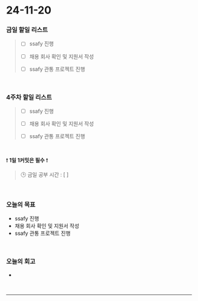 # 24-11-20

### 금일 할일 리스트

> - [ ] ssafy 진행
>
> - [ ] 채용 회사 확인 및 지원서 작성
>
> - [ ] ssafy 관통 프로젝트 진행

<br/>

### 4주차 할일 리스트

> - [ ] ssafy 진행
>
> - [ ] 채용 회사 확인 및 지원서 작성
>
> - [ ] ssafy 관통 프로젝트 진행

<br/>

❗ **1일 1커밋은 필수** ❗

> 🕒 금일 공부 시간 : [  ]

<br/>

### 오늘의 목표

- ssafy 진행
- 채용 회사 확인 및 지원서 작성
- ssafy 관통 프로젝트 진행

<br>

### 오늘의 회고

- 

<br/>

---
